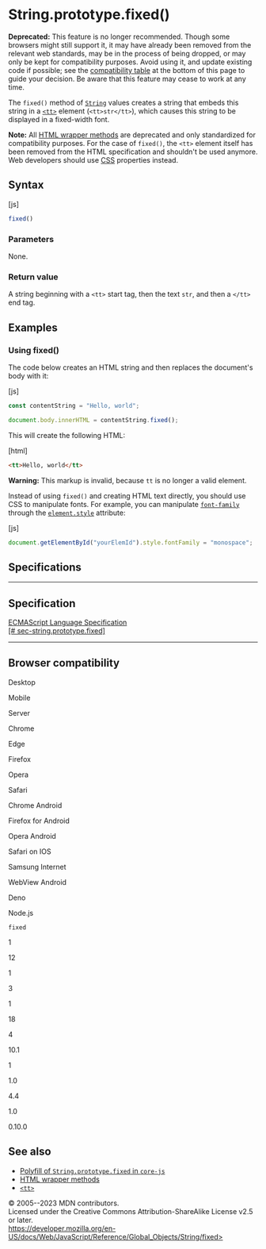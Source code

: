 String.prototype.fixed()
========================

 
 
**Deprecated:** This feature is no longer recommended. Though some
browsers might still support it, it may have already been removed from
the relevant web standards, may be in the process of being dropped, or
may only be kept for compatibility purposes. Avoid using it, and update
existing code if possible; see the [compatibility
table](#browser_compatibility) at the bottom of this page to guide your
decision. Be aware that this feature may cease to work at any time.


The `fixed()` method of [`String`](../string) values creates a string
that embeds this string in a
[`<tt>`](https://developer.mozilla.org/en-US/docs/Web/HTML/Element/tt)
element (`<tt>str</tt>`), which causes this string to be displayed in a
fixed-width font.

 
**Note:** All [HTML wrapper methods](../string#html_wrapper_methods) are
deprecated and only standardized for compatibility purposes. For the
case of `fixed()`, the `<tt>` element itself has been removed from the
HTML specification and shouldn\'t be used anymore. Web developers should
use [CSS](https://developer.mozilla.org/en-US/docs/Web/CSS) properties
instead.



 
Syntax
------

 
 
 
[js]


```js
fixed()
```




 
### Parameters

 
None.



 
### Return value 

 
A string beginning with a `<tt>` start tag, then the text `str`, and
then a `</tt>` end tag.



 
Examples
--------


 
### Using fixed() 

 
The code below creates an HTML string and then replaces the document\'s
body with it:

 
 
[js]


```js
const contentString = "Hello, world";

document.body.innerHTML = contentString.fixed();
```


This will create the following HTML:

 
 
[html]


```html
<tt>Hello, world</tt>
```


 
**Warning:** This markup is invalid, because `tt` is no longer a valid
element.


Instead of using `fixed()` and creating HTML text directly, you should
use CSS to manipulate fonts. For example, you can manipulate
[`font-family`](https://developer.mozilla.org/en-US/docs/Web/CSS/font-family)
through the
[`element.style`](https://developer.mozilla.org/en-US/docs/Web/API/HTMLElement/style)
attribute:

 
 
[js]


```js
document.getElementById("yourElemId").style.fontFamily = "monospace";
```




Specifications
--------------

 
  ---------------------------------------------------------------------------------------------------------------------------------------------------------
  Specification
  ---------------------------------------------------------------------------------------------------------------------------------------------------------
  [ECMAScript Language Specification\
  [\#
  sec-string.prototype.fixed]](https://tc39.es/ecma262/multipage/additional-ecmascript-features-for-web-browsers.html#sec-string.prototype.fixed)

  ---------------------------------------------------------------------------------------------------------------------------------------------------------


Browser compatibility 
---------------------

 


Desktop

Mobile

Server

Chrome

Edge

Firefox

Opera

Safari

Chrome Android

Firefox for Android

Opera Android

Safari on IOS

Samsung Internet

WebView Android

Deno

Node.js

`fixed`

1

12

1

3

1

18

4

10.1

1

1.0

4.4

1.0

0.10.0

 
See also 
--------

 
-   [Polyfill of `String.prototype.fixed` in
    `core-js`](https://github.com/zloirock/core-js#ecmascript-string-and-regexp)
-   [HTML wrapper methods](../string#html_wrapper_methods)
-   [`<tt>`](https://developer.mozilla.org/en-US/docs/Web/HTML/Element/tt)



 
© 2005--2023 MDN contributors.\
Licensed under the Creative Commons Attribution-ShareAlike License v2.5
or later.\
https://developer.mozilla.org/en-US/docs/Web/JavaScript/Reference/Global_Objects/String/fixed>

